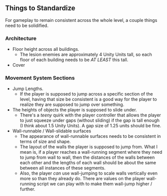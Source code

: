 ## Things to Standardize

For gameplay to remain consistent across the whole level, a couple things need to be solidified.

### Architecture
- Floor height across all buildings.
	- The lesion enemies are approximately 4 Unity Units tall, so each floor of each building needs to be *AT LEAST* this tall.
- Cover

### Movement System Sections
- Jump Lengths.
	- If the player is supposed to jump across a specific section of the level, having that size be consistent is a good way for the player to realize they are supposed to jump over something.
- The heights of objects the player is supposed to slide under.
	- There's a *teeny* quirk with the player controller that allows the player to just squeeze under gaps (without sliding) if the gap is tall enough (I think about 1.5 Unity Units). A gap size of 1.25 units should be fine.
- Wall-runnable / Wall-slidable surfaces
	- The appearance of wall-runnable surfaces needs to be consistent in terms of size and shape.
	- The layout of the walls the player is supposed to jump from. What I mean is, if a player reaches a wall-running segment where they need to jump from wall to wall, then the distances of the walls between each other and the lengths of each wall should be about the same between all instances of these segments.
	- Also, the player *can* use wall-jumping to scale walls vertically even more so than they already do. There are values on the player wall-running script we can play with to make them wall-jump higher / further.
